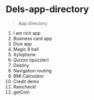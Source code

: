 # Dels-app-directory

> App directory:
1.  I am rich app
2.  Business card app
3.  Dice app
4.  Magic 8 ball
5.  Xylophone
6.  Quizzo (quizzler)
7.  Destiny
8.  Navigation routing
9.  BMI Calculator
10. Credit demo
11. Raincheck!
12. getCoin
